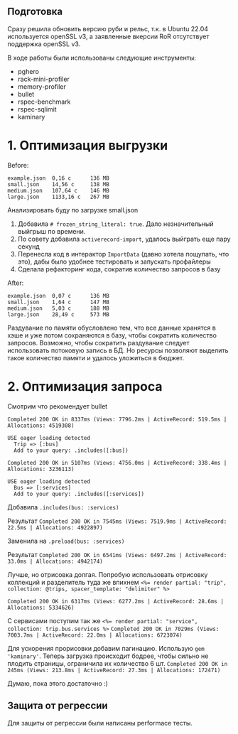 ## Подготовка
Сразу решила обновить версию руби и рельс, т.к. в Ubuntu 22.04 используется openSSL v3, а заявленные вкерсии RoR отсутствует поддержка openSSL v3.

В ходе работы были использованы следующие инструменты:
- pghero
- rack-mini-profiler
- memory-profiler
- bullet
- rspec-benchmark
- rspec-sqlimit
- kaminary

# 1. Оптимизация выгрузки
Before:
```
example.json  0,16 с      136 MB
small.json    14,56 c     138 MB
medium.json   107,64 c    146 MB
large.json    1133,16 c   267 MB
```
Анализировать буду по загрузке small.json

1. Добавила `# frozen_string_literal: true`. Дало незначительный выйгрыш по времени.
2. По совету добавила `activerecord-import`, удалось выйграть еще пару секунд
3. Перенесла код в интерактор `ImportData` (давно хотела пощупать, что это), дабы было удобнее тестировать и запускать профайлеры
4. Сделала рефакторинг кода, сократив количество запросов в базу

After:
```
example.json  0,07 с      136 MB
small.json    1,64 c      147 MB
medium.json   5,03 c      188 MB
large.json    28,49 c     573 MB
```

Раздувание по памяти обусловлено тем, что все данные хранятся в хэше и уже потом сохраняются в базу, чтобы сократить количество запросов. Возможно, чтобы сократить раздувание следует использовать потоковую запись в БД.
Но ресурсы позволяют выделить такое количество памяти и удалось уложиться в бюджет.

# 2. Оптимизация запроса
Смотрим что рекомендует bullet

```
Completed 200 OK in 8337ms (Views: 7796.2ms | ActiveRecord: 519.5ms | Allocations: 4519308)

USE eager loading detected
  Trip => [:bus]
  Add to your query: .includes([:bus])
```

```
Completed 200 OK in 5107ms (Views: 4756.0ms | ActiveRecord: 338.4ms | Allocations: 3236113)

USE eager loading detected
  Bus => [:services]
  Add to your query: .includes([:services])
```

Добавила `.includes(bus: :services)`

Результат
`Completed 200 OK in 7545ms (Views: 7519.9ms | ActiveRecord: 22.5ms | Allocations: 4922897)`

Заменила на `.preload(bus: :services)`

Результат
`Completed 200 OK in 6541ms (Views: 6497.2ms | ActiveRecord: 33.0ms | Allocations: 4942174)`

Лучше, но отрисовка долгая.
Попробую использовать отрисовку коллекций и разделитель туда же впихнем `<%= render partial: "trip", collection: @trips, spacer_template: "delimiter" %>`

`Completed 200 OK in 6317ms (Views: 6277.2ms | ActiveRecord: 28.6ms | Allocations: 5334626)`

С сервисами поступим так же `<%= render partial: "service", collection: trip.bus.services %>`
`Completed 200 OK in 7029ms (Views: 7003.7ms | ActiveRecord: 22.0ms | Allocations: 6723074)`

Для ускорения прорисовки добавим пагинацию. Использую `gem 'kaminary'`. Теперь загрузка происходит бодрее, чтобы сильно не плодить страницы, ограничила их количество 6 шт.
`Completed 200 OK in 245ms (Views: 213.8ms | ActiveRecord: 27.3ms | Allocations: 172471)`

Думаю, пока этого достаточно :)

## Защита от регрессии

Для защиты от регрессии были написаны performace тесты.
